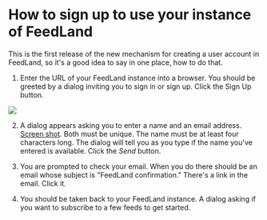 # How to sign up to use your instance of FeedLand

This is the first release of the new mechanism for creating a user account in FeedLand, so it's a good idea to say in one place, how to do that.

1. Enter the URL of your FeedLand instance into a browser. You should be greeted by a dialog inviting you to sign in or sign up. Click the Sign Up button.

<img src="http://scripting.com/images/2023/01/25/introductoryDialog.png">

2. A dialog appears asking you to enter a name and an email address. <a href="http://scripting.com/images/2023/01/25/signupDialog.png">Screen shot</a>. Both must be unique. The name must be at least four characters long. The dialog will tell you as you type if the name you've entered is available. Click the <i>Send</i> button. 

3. You are prompted to check your email. When you do there should be an email whose subject is "FeedLand confirmation." There's a link in the email. Click it. 

4. You should be taken back to your FeedLand instance. A dialog asking if you want to subscribe to a few feeds to get started.

